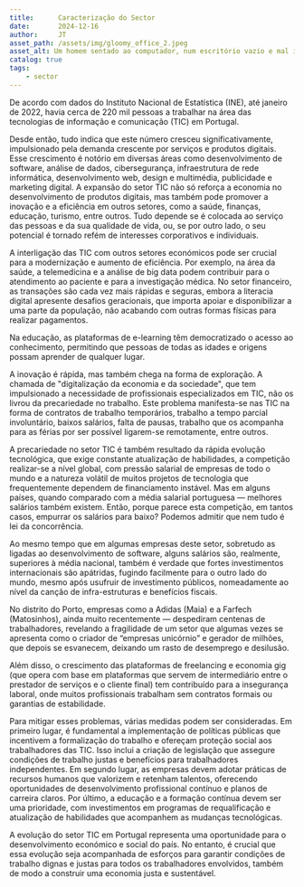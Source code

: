 ```yaml
---
title:      Caracterização do Sector
date:       2024-12-16
author:     JT
asset_path: /assets/img/gloomy_office_2.jpeg
asset_alt: Um homem sentado ao computador, num escritório vazio e mal iluminado, com a luz do monitor a reflectir na sua cara. No canto inferior direito da imagem, está escrita a palavra GROK, referente à ferramenta de inteligência artificial com o mesmo nome.
catalog: true
tags:
    - sector
---
```

De acordo com dados do Instituto Nacional de Estatística (INE), até janeiro de 2022, havia cerca de 220 mil pessoas a trabalhar na área das tecnologias de informação e comunicação (TIC) em Portugal.

Desde então, tudo indica que este número cresceu significativamente, impulsionado pela demanda crescente por serviços e produtos digitais. Esse crescimento é notório em diversas áreas como desenvolvimento de software, análise de dados, cibersegurança, infraestrutura de rede informática, desenvolvimento web, design e multimédia, publicidade e marketing digital. A expansão do setor TIC não só reforça a economia no desenvolvimento de produtos digitais, mas também pode promover a inovação e a eficiência em outros setores, como a saúde, finanças, educação, turismo, entre outros. Tudo depende se é colocada ao serviço das pessoas e da sua qualidade de vida, ou, se por outro lado, o seu potencial é tornado refém de interesses corporativos e individuais.

A interligação das TIC com outros setores económicos pode ser crucial para a modernização e aumento de eficiência. Por exemplo, na área da saúde, a telemedicina e a análise de big data podem contribuir para o atendimento ao paciente e para a investigação médica. No setor financeiro, as transações são cada vez mais rápidas e seguras, embora a literacia digital apresente desafios geracionais, que importa apoiar e disponibilizar a uma parte da população, não acabando com outras formas físicas para realizar pagamentos.

Na educação, as plataformas de e-learning têm democratizado o acesso ao conhecimento, permitindo que pessoas de todas as idades e origens possam aprender de qualquer lugar.

A inovação é rápida, mas também chega na forma de exploração. A chamada de "digitalização da economia e da sociedade", que tem impulsionado a necessidade de profissionais especializados em TIC, não os livrou da precariedade no trabalho. Este problema manifesta-se nas TIC na forma de contratos de trabalho temporários, trabalho a tempo parcial involuntário, baixos salários, falta de pausas, trabalho que os acompanha para as férias por ser possível ligarem-se remotamente, entre outros.

A precariedade no setor TIC é também resultado da rápida evolução tecnológica, que exige constante atualização de habilidades, a competição realizar-se a nível global, com pressão salarial de empresas de todo o mundo e a natureza volátil de muitos projetos de tecnologia que frequentemente dependem de financiamento instável. Mas em alguns países, quando comparado com a média salarial portuguesa — melhores salários também existem. Então, porque parece esta competição, em tantos casos, empurrar os salários para baixo? Podemos admitir que nem tudo é lei da concorrência.

Ao mesmo tempo que em algumas empresas deste setor, sobretudo as ligadas ao desenvolvimento de software, alguns salários são, realmente, superiores à média nacional, também é verdade que fortes investimentos internacionais são apátridas, fugindo facilmente para o outro lado do mundo, mesmo após usufruir de investimento públicos, nomeadamente ao nível da canção de infra-estruturas e benefícios fiscais.

No distrito do Porto, empresas como a Adidas (Maia) e a Farfech (Matosinhos), ainda muito recentemente — despediram centenas de trabalhadores, revelando a fragilidade de um setor que algumas vezes se apresenta como o criador de “empresas unicórnio” e gerador de milhões, que depois se esvanecem, deixando um rasto de desemprego e desilusão.

Além disso, o crescimento das plataformas de freelancing e economia gig (que opera com base em plataformas que servem de intermediário entre o prestador de serviços e o cliente final) tem contribuído para a insegurança laboral, onde muitos profissionais trabalham sem contratos formais ou garantias de estabilidade.

Para mitigar esses problemas, várias medidas podem ser consideradas. Em primeiro lugar, é fundamental a implementação de políticas públicas que incentivem a formalização do trabalho e ofereçam proteção social aos trabalhadores das TIC. Isso inclui a criação de legislação que assegure condições de trabalho justas e benefícios para trabalhadores independentes. Em segundo lugar, as empresas devem adotar práticas de recursos humanos que valorizem e retenham talentos, oferecendo oportunidades de desenvolvimento profissional contínuo e planos de carreira claros. Por último, a educação e a formação contínua devem ser uma prioridade, com investimentos em programas de requalificação e atualização de habilidades que acompanhem as mudanças tecnológicas.

A evolução do setor TIC em Portugal representa uma oportunidade para o desenvolvimento económico e social do país. No entanto, é crucial que essa evolução seja acompanhada de esforços para garantir condições de trabalho dignas e justas para todos os trabalhadores envolvidos, também de modo a construir uma economia justa e sustentável.
